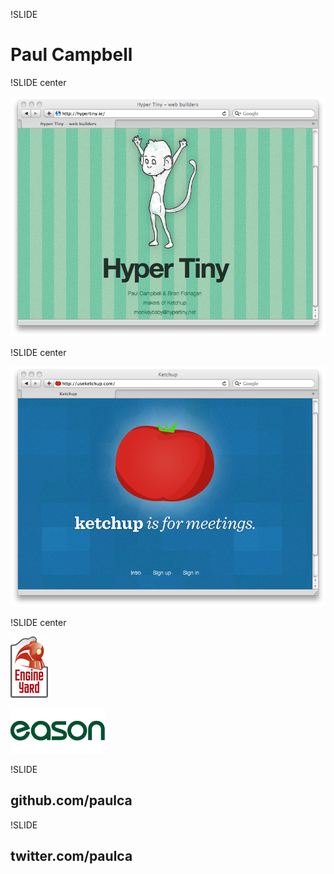 !SLIDE

# Paul Campbell #

!SLIDE center

![Hyper Tiny](hypertiny.png)

!SLIDE center

![Ketchup](Ketchup.png)

!SLIDE center

![Engine Yard](engineyard.png)

![Eason](eason.gif)

!SLIDE

## github.com/**paulca** ##

!SLIDE

## twitter.com/**paulca** ##